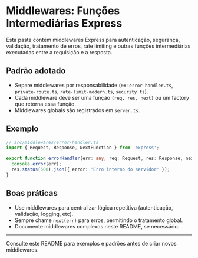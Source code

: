 # Middlewares: Funções Intermediárias Express

Esta pasta contém middlewares Express para autenticação, segurança, validação, tratamento de erros, rate limiting e outras funções intermediárias executadas entre a requisição e a resposta.

## Padrão adotado
- Separe middlewares por responsabilidade (ex: `error-handler.ts`, `private-route.ts`, `rate-limit-modern.ts`, `security.ts`).
- Cada middleware deve ser uma função `(req, res, next)` ou um factory que retorna essa função.
- Middlewares globais são registrados em `server.ts`.

## Exemplo
```typescript
// src/middlewares/error-handler.ts
import { Request, Response, NextFunction } from 'express';

export function errorHandler(err: any, req: Request, res: Response, next: NextFunction) {
  console.error(err);
  res.status(500).json({ error: 'Erro interno do servidor' });
}
```

## Boas práticas
- Use middlewares para centralizar lógica repetitiva (autenticação, validação, logging, etc).
- Sempre chame `next(err)` para erros, permitindo o tratamento global.
- Documente middlewares complexos neste README, se necessário.

---
Consulte este README para exemplos e padrões antes de criar novos middlewares.
